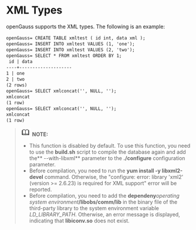 # XML Types<a name="EN-US_TOPIC_0289900228"></a>

openGauss supports the XML types. The following is an example:

```
openGauss= CREATE TABLE xmltest ( id int, data xml ); 
openGauss= INSERT INTO xmltest VALUES (1, 'one');
openGauss= INSERT INTO xmltest VALUES (2, 'two'); 
openGauss= SELECT * FROM xmltest ORDER BY 1;
 id | data 
----+--------------------
1 | one 
2 | two 
(2 rows)
openGauss= SELECT xmlconcat('', NULL, ''); 
xmlconcat
(1 row)
openGauss= SELECT xmlconcat('', NULL, ''); 
xmlconcat
(1 row)
```

>![](public_sys-resources/icon-note.gif) **NOTE:** 
>-   This function is disabled by default. To use this function, you need to use the  **build.sh**  script to compile the database again and add the** --with-libxml**  parameter to the  **./configure**  configuration parameter.
>-   Before compilation, you need to run the  **yum install -y libxml2-devel**  command. Otherwise, the "configure: error: library 'xml2' \(version \>= 2.6.23\) is required for XML support" error will be reported.
>-   Before compilation, you need to add the  **dependeny**_operating system environment_**/libobs/comm/lib**  in the binary file of the third-party library to the system environment variable  _LD\_LIBRARY\_PATH_. Otherwise, an error message is displayed, indicating that  **libiconv.so**  does not exist.

